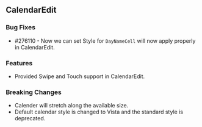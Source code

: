 ## CalendarEdit

### Bug Fixes

* \#276110 - Now we can set Style for `DayNameCell` will now apply properly in CalendarEdit.

### Features

* Provided Swipe and Touch support in CalendarEdit.

### Breaking Changes

* Calender will stretch along the available size.
* Default calendar style is changed to Vista and the standard style is deprecated. 